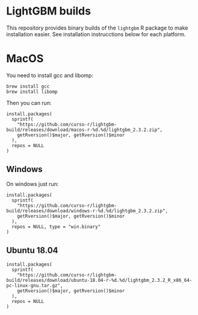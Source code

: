 
# LightGBM builds

<!-- badges: start -->
<!-- badges: end -->

This repository provides binary builds of the `lightgbm` R package to make
installation easier. See installation instrucctions below for each platform.

# MacOS

You need to install gcc and libomp:

```
brew install gcc
brew install libomp
```

Then you can run:

```
install.packages(
  sprintf(
    "https://github.com/curso-r/lightgbm-build/releases/download/macos-r-%d.%d/lightgbm_2.3.2.zip",
    getRversion()$major, getRversion()$minor
  ),
  repos = NULL
)
```

## Windows

On windows just run:

```
install.packages(
  sprintf(
    "https://github.com/curso-r/lightgbm-build/releases/download/windows-r-%d.%d/lightgbm_2.3.2.zip",
    getRversion()$major, getRversion()$minor
  ),
  repos = NULL, type = "win.binary"
)
```

## Ubuntu 18.04

```
install.packages(
  sprintf(
    "https://github.com/curso-r/lightgbm-build/releases/download/ubuntu-18.04-r-%d.%d/lightgbm_2.3.2_R_x86_64-pc-linux-gnu.tar.gz",
    getRversion()$major, getRversion()$minor
  ),
  repos = NULL
)
```
